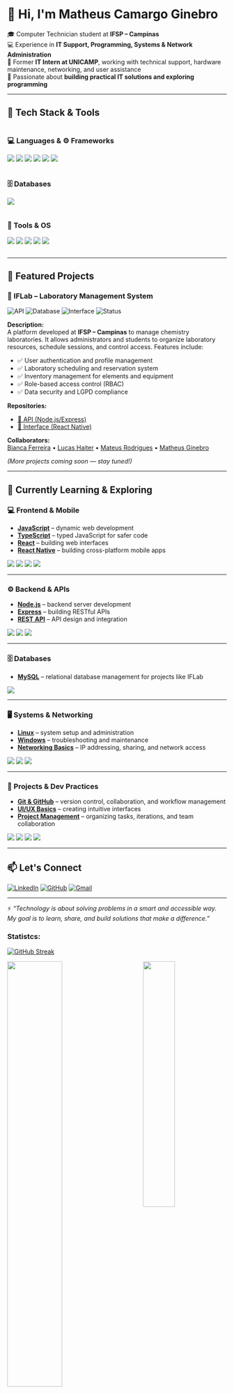 # 👋 Hi, I'm Matheus Camargo Ginebro  

🎓 Computer Technician student at **IFSP – Campinas**  
💻 Experience in **IT Support, Programming, Systems & Network Administration**  
🔧 Former **IT Intern at UNICAMP**, working with technical support, hardware maintenance, networking, and user assistance  
🚀 Passionate about **building practical IT solutions and exploring programming**  

---

## 🔨 Tech Stack & Tools  

<div style="display: flex; justify-content: space-between; flex-wrap: wrap;">

  <!-- Languages & Frameworks -->
  <div style="flex: 1; min-width: 250px; margin-right: 20px;">
    <h3>💻 Languages & ⚙️ Frameworks</h3>
    <p>
      <img src="https://img.shields.io/badge/JavaScript-F7DF1E?style=for-the-badge&logo=javascript&logoColor=black"/>
      <img src="https://img.shields.io/badge/C-00599C?style=for-the-badge&logo=c&logoColor=white"/>
      <img src="https://img.shields.io/badge/Node.js-339933?style=for-the-badge&logo=node.js&logoColor=white"/>
      <img src="https://img.shields.io/badge/Express-000000?style=for-the-badge&logo=express&logoColor=white"/>
      <img src="https://img.shields.io/badge/React-20232A?style=for-the-badge&logo=react&logoColor=61DAFB"/>
      <img src="https://img.shields.io/badge/React_Native-20232A?style=for-the-badge&logo=react&logoColor=61DAFB"/>
    </p>
  </div>

  <!-- Databases -->
  <div style="flex: 1; min-width: 250px; margin-right: 20px;">
    <h3>🗄 Databases</h3>
    <p>
      <img src="https://img.shields.io/badge/MySQL-4479A1?style=for-the-badge&logo=mysql&logoColor=white"/>
    </p>
  </div>

  <!-- Tools & OS -->
  <div style="flex: 1; min-width: 250px;">
    <h3>🔧 Tools & OS</h3>
    <p>
      <img src="https://img.shields.io/badge/Linux-FCC624?style=for-the-badge&logo=linux&logoColor=black"/>
      <img src="https://img.shields.io/badge/Windows-0078D6?style=for-the-badge&logo=windows&logoColor=white"/>
      <img src="https://img.shields.io/badge/Git-F05032?style=for-the-badge&logo=git&logoColor=white"/>
      <img src="https://img.shields.io/badge/GitHub-181717?style=for-the-badge&logo=github&logoColor=white"/>
      <img src="https://img.shields.io/badge/Google_Workspace-4285F4?style=for-the-badge&logo=google&logoColor=white"/>
    </p>
  </div>

</div>

---

## 📌 Featured Projects  

### 🔬 IFLab – Laboratory Management System  
![API](https://img.shields.io/badge/API-Node.js%2FExpress-red?style=for-the-badge)
![Database](https://img.shields.io/badge/Database-MySQL-4479A1?style=for-the-badge&logo=mysql&logoColor=white)
![Interface](https://img.shields.io/badge/Interface-React%20Native-blue?style=for-the-badge)
![Status](https://img.shields.io/badge/Status-In%20Development-orange?style=for-the-badge) 
  
 

**Description:**  
A platform developed at **IFSP – Campinas** to manage chemistry laboratories. It allows administrators and students to organize laboratory resources, schedule sessions, and control access. Features include:  
- ✅ User authentication and profile management  
- ✅ Laboratory scheduling and reservation system  
- ✅ Inventory management for elements and equipment  
- ✅ Role-based access control (RBAC)  
- ✅ Data security and LGPD compliance  

**Repositories:**  
- [🔗 API (Node.js/Express)](https://github.com/MatheusCamargoGinebro/APIFlab_v2.0)  
- [🔗 Interface (React Native)](https://github.com/BiancaLochetti/iflabInterface)  

**Collaborators:**  
[Bianca Ferreira](https://github.com/BiancaLochetti) • [Lucas Haiter](https://github.com/lucashaiter) • [Mateus Rodrigues](https://github.com/shimetsu3) • [Matheus Ginebro](https://github.com/MatheusCamargoGinebro)  

*(More projects coming soon — stay tuned!)*  


---

## 🌱 Currently Learning & Exploring  

### 💻 Frontend & Mobile
- **[JavaScript](https://github.com/MatheusCamargoGinebro/iflab)** – dynamic web development  
- **[TypeScript](https://github.com/MatheusCamargoGinebro/iflab)** – typed JavaScript for safer code  
- **[React](https://github.com/MatheusCamargoGinebro/iflab)** – building web interfaces  
- **[React Native](https://github.com/MatheusCamargoGinebro/iflab)** – building cross-platform mobile apps  

<p>
  <img src="https://img.shields.io/badge/JavaScript-F7DF1E?style=for-the-badge&logo=javascript&logoColor=black"/>
  <img src="https://img.shields.io/badge/TypeScript-3178C6?style=for-the-badge&logo=typescript&logoColor=white"/>
  <img src="https://img.shields.io/badge/React-20232A?style=for-the-badge&logo=react&logoColor=61DAFB"/>
  <img src="https://img.shields.io/badge/React_Native-20232A?style=for-the-badge&logo=react&logoColor=61DAFB"/>
</p>

---

### ⚙️ Backend & APIs
- **[Node.js](https://github.com/MatheusCamargoGinebro/APIFlab_v2.0)** – backend server development  
- **[Express](https://github.com/MatheusCamargoGinebro/APIFlab_v2.0)** – building RESTful APIs  
- **[REST API](https://github.com/MatheusCamargoGinebro/APIFlab_v2.0)** – API design and integration  

<p>
  <img src="https://img.shields.io/badge/Node.js-339933?style=for-the-badge&logo=node.js&logoColor=white"/>
  <img src="https://img.shields.io/badge/Express-000000?style=for-the-badge&logo=express&logoColor=white"/>
  <img src="https://img.shields.io/badge/REST_API-orange?style=for-the-badge"/>
</p>

---

### 🗄 Databases
- **[MySQL](https://github.com/MatheusCamargoGinebro/APIFlab_v2.0)** – relational database management for projects like IFLab  

<p>
  <img src="https://img.shields.io/badge/MySQL-4479A1?style=for-the-badge&logo=mysql&logoColor=white"/>
</p>

---

### 🖥 Systems & Networking
- **[Linux](https://github.com/MatheusCamargoGinebro)** – system setup and administration  
- **[Windows](https://github.com/MatheusCamargoGinebro)** – troubleshooting and maintenance  
- **[Networking Basics](https://github.com/MatheusCamargoGinebro)** – IP addressing, sharing, and network access  

<p>
  <img src="https://img.shields.io/badge/Linux-FCC624?style=for-the-badge&logo=linux&logoColor=black"/>
  <img src="https://img.shields.io/badge/Windows-0078D6?style=for-the-badge&logo=windows&logoColor=white"/>
  <img src="https://img.shields.io/badge/Networking-blue?style=for-the-badge"/>
</p>

---

### 🚀 Projects & Dev Practices
- **[Git & GitHub](https://github.com/MatheusCamargoGinebro)** – version control, collaboration, and workflow management  
- **[UI/UX Basics](https://github.com/MatheusCamargoGinebro/iflab)** – creating intuitive interfaces  
- **[Project Management](https://github.com/MatheusCamargoGinebro/votation-system)** – organizing tasks, iterations, and team collaboration  

<p>
  <img src="https://img.shields.io/badge/Git-F05032?style=for-the-badge&logo=git&logoColor=white"/>
  <img src="https://img.shields.io/badge/GitHub-181717?style=for-the-badge&logo=github&logoColor=white"/>
  <img src="https://img.shields.io/badge/UI/UX-lightgrey?style=for-the-badge"/>
  <img src="https://img.shields.io/badge/Project_Management-0078D7?style=for-the-badge"/>
</p>


---

## 📫 Let's Connect  

[![LinkedIn](https://img.shields.io/badge/LinkedIn-0A66C2?style=for-the-badge&logo=linkedin&logoColor=white)](https://www.linkedin.com/in/matheus-ginebro)
[![GitHub](https://img.shields.io/badge/GitHub-181717?style=for-the-badge&logo=github&logoColor=white)](https://github.com/MatheusCamargoGinebro)
[![Gmail](https://img.shields.io/badge/Email-D14836?style=for-the-badge&logo=gmail&logoColor=white)](mailto:matheuscginrbro@gmail.com)  

---

⚡ *“Technology is about solving problems in a smart and accessible way. My goal is to learn, share, and build solutions that make a difference.”*  


### Statistcs:

[![GitHub Streak](http://github-readme-streak-stats.herokuapp.com?user=MatheusCamargoGinebro&border_radius=2&date_format=M%20j%5B%2C%20Y%5D&card_width=1024&background=0D1117&border=30312E&stroke=30312E&ring=02FF2C&fire=015910&currStreakNum=E1E1E1&sideNums=E1E1E1&currStreakLabel=B9B9B9&sideLabels=A8A8A8&dates=DCDCDC)](https://git.io/streak-stats)

<div style "">
  <img width=50% src="https://github-readme-stats.vercel.app/api?username=MatheusCamargoGinebro&theme=dark&show_icons=true&bg_color=0D1117&border_color=30312E&text_color=B9B9B9&border_radius=2&icon_color=015910&ring_color=02FF2C&rank_icon=github">
  <img align="right" width=38% src="https://github-readme-stats.vercel.app/api/top-langs/?username=MatheusCamargoGinebro&hide_progress=false&layout=compact&bg_color=0D1117&border_color=30312E&text_color=B9B9B9&border_radius=2&title_color=E1E1E1&custom_title=Camarg0vs's+Languages+Stats">
</div>

--- 
